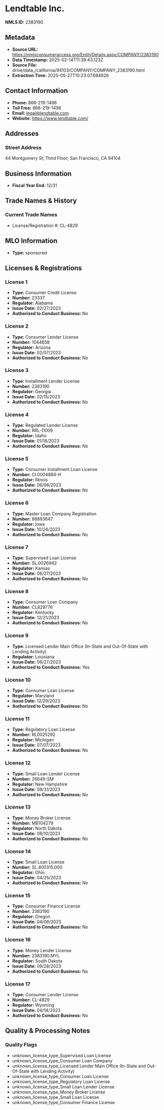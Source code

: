 # Lendtable Inc.

**NMLS ID:** 2383190

## Metadata
- **Source URL:** https://nmlsconsumeraccess.org/EntityDetails.aspx/COMPANY/2383190
- **Data Timestamp:** 2025-02-14T11:39:43.123Z
- **Source File:** drive/data_/california/94103/COMPANY/COMPANY_2383190.html
- **Extraction Time:** 2025-05-27T10:23:07.684926

## Contact Information
- **Phone:** 866-219-1496
- **Toll Free:** 866-219-1496
- **Email:** legal@lendtable.com
- **Website:** https://www.lendtable.com/

## Addresses
### Street Address
44 Montgomery St; Third Floor; San Francisco, CA 94104

## Business Information
- **Fiscal Year End:** 12/31

## Trade Names & History
### Current Trade Names
- License/Registration #: CL-4829

## MLO Information
- **Type:** sponsored

## Licenses & Registrations

### License 1
- **Type:** Consumer Credit License
- **Number:** 23337
- **Regulator:** Alabama
- **Issue Date:** 02/27/2023
- **Authorized to Conduct Business:** No

### License 2
- **Type:** Consumer Lender License
- **Number:** 1044658
- **Regulator:** Arizona
- **Issue Date:** 02/07/2023
- **Authorized to Conduct Business:** No

### License 3
- **Type:** Installment Lender License
- **Number:** 2383190
- **Regulator:** Georgia
- **Issue Date:** 02/15/2023
- **Authorized to Conduct Business:** No

### License 4
- **Type:** Regulated Lender License
- **Number:** RRL-11009
- **Regulator:** Idaho
- **Issue Date:** 01/18/2023
- **Authorized to Conduct Business:** No

### License 5
- **Type:** Consumer Installment Loan License
- **Number:** CI.0004884-H
- **Regulator:** Illinois
- **Issue Date:** 06/06/2023
- **Authorized to Conduct Business:** No

### License 6
- **Type:** Master Loan Company Registration
- **Number:** 88893647
- **Regulator:** Iowa
- **Issue Date:** 10/24/2023
- **Authorized to Conduct Business:** No

### License 7
- **Type:** Supervised Loan License
- **Number:** SL.0026942
- **Regulator:** Kansas
- **Issue Date:** 06/27/2023
- **Authorized to Conduct Business:** No

### License 8
- **Type:** Consumer Loan Company
- **Number:** CL829776
- **Regulator:** Kentucky
- **Issue Date:** 12/21/2023
- **Authorized to Conduct Business:** No

### License 9
- **Type:** Licensed Lender Main Office (In-State and Out-Of-State with Lending Activity)
- **Regulator:** Louisiana
- **Issue Date:** 06/27/2023
- **Authorized to Conduct Business:** Yes

### License 10
- **Type:** Consumer Loan License
- **Regulator:** Maryland
- **Issue Date:** 12/29/2023
- **Authorized to Conduct Business:** No

### License 11
- **Type:** Regulatory Loan License
- **Number:** RL0025292
- **Regulator:** Michigan
- **Issue Date:** 07/07/2023
- **Authorized to Conduct Business:** No

### License 12
- **Type:** Small Loan Lender License
- **Number:** 26649-SM
- **Regulator:** New Hampshire
- **Issue Date:** 08/31/2023
- **Authorized to Conduct Business:** No

### License 13
- **Type:** Money Broker License
- **Number:** MB104279
- **Regulator:** North Dakota
- **Issue Date:** 08/10/2023
- **Authorized to Conduct Business:** No

### License 14
- **Type:** Small Loan License
- **Number:** SL.400315.000
- **Regulator:** Ohio
- **Issue Date:** 04/25/2023
- **Authorized to Conduct Business:** No

### License 15
- **Type:** Consumer Finance License
- **Number:** 2383190
- **Regulator:** Oregon
- **Issue Date:** 04/06/2023
- **Authorized to Conduct Business:** No

### License 16
- **Type:** Money Lender License
- **Number:** 2383190.MYL
- **Regulator:** South Dakota
- **Issue Date:** 09/28/2023
- **Authorized to Conduct Business:** No

### License 17
- **Type:** Consumer Lender License
- **Number:** CL-4829
- **Regulator:** Wyoming
- **Issue Date:** 04/14/2023
- **Authorized to Conduct Business:** No

## Quality & Processing Notes
### Quality Flags
- unknown_license_type_Supervised Loan License
- unknown_license_type_Consumer Loan Company
- unknown_license_type_Licensed Lender Main Office (In-State and Out-Of-State with Lending Activity)
- unknown_license_type_Consumer Loan License
- unknown_license_type_Regulatory Loan License
- unknown_license_type_Small Loan Lender License
- unknown_license_type_Money Broker License
- unknown_license_type_Small Loan License
- unknown_license_type_Consumer Finance License
